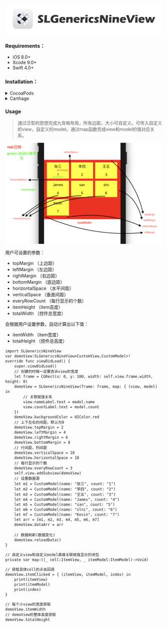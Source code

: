 
<img src="https://github.com/slni/SLGenericsNineView/blob/master/sreen.png?raw=true" alt="SLGenericsNineView" title="SLGenericsNineView"/>

### Requirements：
* iOS 8.0+
* Xcode 9.0+
* Swift 4.0+

### Installation：
<details>
<summary>CocoaPods</summary>
</br>
<p>To integrate SLGenericsNineView into your Xcode project using <a href="http://cocoapods.org">CocoaPods</a>, specify it in your <code>Podfile</code>:</p>

<h4>- Integrate:</h4>
<pre><code class="ruby language-ruby">pod 'SLGenericsNineView'</code></pre>

</details>

<details>
<summary>Carthage</summary>
<h4>waiting...</h4>
</details>


### Usage
> 通过泛型的思想完成九宫格布局，所有边距，大小可自定义。可传入自定义的view，自定义的model。通过map函数完成view和model的值对应关系。


<img src="https://github.com/slni/SLGenericsNineView/blob/master/demoPic.png?raw=true" alt="SLGenericsNineView" title="SLGenericsNineView" width="557"/>

用户可设置的参数：

* topMargin    （上边距）
* leftMargin   （左边距）
* rightMargin  （右边距）
* bottomMargin （底边距）
* horizontalSpace  （水平间距）
* verticalSpace    （垂直间距）
* everyRowCount （每行显示的个数）
* itemHeight （item高度）
* totalWidth  （控件总宽度）

会根据用户设置参数，自动计算出以下值：

* itemWidth  （item宽度）
* totalHeight （控件总高度）


```
import SLGenericsNineView
var demoView:SLGenericsNineView<CustomView,CustomModel>!
override func viewDidLoad() {
	super.viewDidLoad()
	// 创建的时候一定要告诉view的宽度
	let frame = CGRect(x: 0, y: 100, width: self.view.frame.width, height: 0)
	demoView = SLGenericsNineView(frame: frame, map: { (view, model) in
	    // 关联赋值关系
	    view.nameLabel.text = model.name
	    view.countLabel.text = model.count
	})
	demoView.backgroundColor = UIColor.red
	// 上下左右的间距，默认为0
	demoView.topMargin = 2
	demoView.leftMargin = 4
	demoView.rightMargin = 6
	demoView.bottomMargin = 8
	// 行间距，列间距
	demoView.verticalSpace = 10
	demoView.horizontalSpace = 10
	// 每行显示的个数
	demoView.everyRowCount = 3
	self.view.addSubview(demoView)
	// 设置数据源
	let m1 = CustomModel(name: "张三", count: "1")
	let m2 = CustomModel(name: "李四", count: "2")
	let m3 = CustomModel(name: "王五", count: "3")
	let m4 = CustomModel(name: "James", count: "4")
	let m5 = CustomModel(name: "san", count: "5")
	let m6 = CustomModel(name: "slni", count: "6")
	let m7 = CustomModel(name: "Kevin", count: "7")
	let arr = [m1, m2, m3, m4, m5, m6, m7]
	demoView.dataArr = arr
	
	// 数据刷新(数据变化)
	demoView.reloadData()	    
}
```

```
// 自定义view和自定义model直接关联赋值显示的闭包
private var map:((_ cell:ItemView, _ itemModel:ItemModel)->Void)
```

```
// 获取具体cell的点击回调
demoView.itemClicked = { (itemView, itemModel, index) in
    print(itemView)
    print(itemModel)
    print(index)
}
```

```
// 每个小view的宽度获取
demoView.itemWidth
// demoView的整体高度获取
demoView.totalHeight

```

